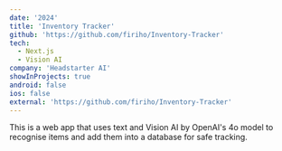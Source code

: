 ```yaml
---
date: '2024'
title: 'Inventory Tracker'
github: 'https://github.com/firiho/Inventory-Tracker'
tech:
  - Next.js
  - Vision AI
company: 'Headstarter AI'
showInProjects: true
android: false
ios: false
external: 'https://github.com/firiho/Inventory-Tracker'
---
```


This is a web app that uses text and Vision AI by OpenAI's 4o model to recognise items and add them into a database for safe tracking.